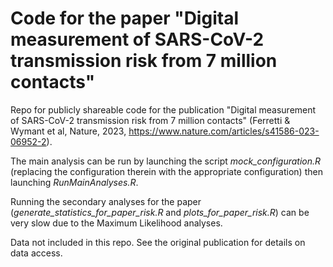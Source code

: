 # Code for the paper "Digital measurement of SARS-CoV-2 transmission risk from 7 million contacts"
Repo for publicly shareable code for the publication "Digital measurement of SARS-CoV-2 transmission risk from 7 million contacts" (Ferretti & Wymant et al, Nature, 2023, https://www.nature.com/articles/s41586-023-06952-2).

The main analysis can be run by launching the script *mock_configuration.R* (replacing the configuration therein with the appropriate configuration) then launching *RunMainAnalyses.R*.

Running the secondary analyses for the paper (*generate_statistics_for_paper_risk.R* and *plots_for_paper_risk.R*) can be very slow due to the Maximum Likelihood analyses.

Data not included in this repo. See the original publication for details on data access.
